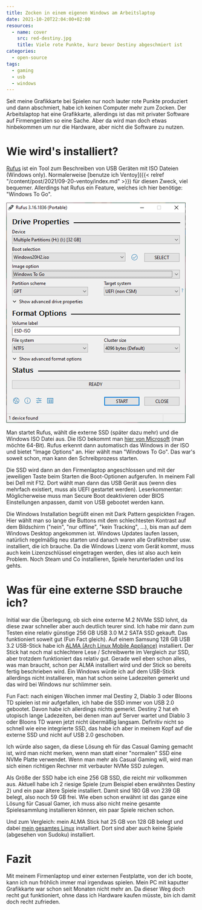 ```yaml
---
title: Zocken in einem eigenen Windows am Arbeitslaptop
date: 2021-10-20T22:04:00+02:00
resources:
  - name: cover
    src: red-destiny.jpg
    title: Viele rote Punkte, kurz bevor Destiny abgeschmiert ist
categories:
  - open-source
tags:
  - gaming
  - usb
  - windows
---
```

Seit meine Grafikkarte bei Spielen nur noch lauter rote Punkte produziert und dann abschmiert, habe ich keinen Computer mehr zum Zocken.
Der Arbeitslaptop hat eine Grafikkarte, allerdings ist das mit privater Software auf Firmengeräten so eine Sache.
Aber da wird man doch etwas hinbekommen um nur die Hardware, aber nicht die Software zu nutzen.

<!--more-->

# Wie wird's installiert?

[Rufus](https://rufus.ie) ist ein Tool zum Beschreiben von USB Geräten mit ISO Dateien (Windows only).
Normalerweise [benutze ich Ventoy]({{< relref "/content/post/2021/09-20-ventoy/index.md" >}}) für diesen Zweck, viel bequemer.
Allerdings hat Rufus ein Feature, welches ich hier benötige: "Windows To Go".

![Ventoy GUI mit ausgewähltem Windows To Go](rufus.png)

Man startet Rufus, wählt die externe SSD (später dazu mehr) und die Windows ISO Datei aus.
Die ISO bekommt man [hier von Microsoft](https://www.microsoft.com/en-us/software-download/windows10ISO) (man möchte 64-Bit).
Rufus erkennt dann automatisch das Windows in der ISO und bietet "Image Options" an.
Hier wählt man "Windows To Go".
Das war's soweit schon, man kann den Schreibprozess starten.

Die SSD wird dann an den Firmenlaptop angeschlossen und mit der jeweiligen Taste beim Starten die Boot-Optionen aufgerufen.
In meinem Fall bei Dell mit F12.
Dort wählt man dann das USB Gerät aus (wenn dies mehrfach existiert, muss als UEFI gestartet werden).
Leserkommentar: Möglicherweise muss man Secure Boot deaktivieren oder BIOS Einstellungen anpassen, damit von USB gebootet werden kann.

Die Windows Installation begrüßt einen mit Dark Pattern gespickten Fragen.
Hier wählt man so lange die Buttons mit dem schlechtesten Kontrast auf dem Bildschirm ("nein", "nur offline", "kein Tracking", …), bis man auf dem Windows Desktop angekommen ist.
Windows Updates laufen lassen, natürlich regelmäßig neu starten und danach waren alle Grafiktreiber usw. installiert, die ich brauche.
Da die Windows Lizenz vom Gerät kommt, muss auch kein Lizenzschlüssel eingetragen werden, dies ist also auch kein Problem.
Noch Steam und Co installieren, Spiele herunterladen und los gehts.

# Was für eine externe SSD brauche ich?

Initial war die Überlegung, ob sich eine externe M.2 NVMe SSD lohnt, da diese zwar schneller aber auch deutlich teurer sind.
Ich habe mir dann zum Testen eine relativ günstige 256 GB USB 3.0 M.2 SATA SSD gekauft.
Das funktioniert soweit gut (Fun Fact gleich).
Auf einem Samsung 128 GB USB 3.2 USB-Stick habe ich [ALMA (Arch Linux Mobile Appliance)](https://github.com/r-darwish/alma) installiert.
Der Stick hat noch mal schlechtere Lese / Schreibwerte im Vergleich zur SSD, aber trotzdem funktioniert das relativ gut.
Gerade weil eben schon alles, was man braucht, schon per ALMA installiert wird und der Stick so bereits fertig beschrieben wird.
Ein Windows würde ich auf dem USB-Stick allerdings nicht installieren, man hat schon seine Ladezeiten gemerkt und das wird bei Windows nur schlimmer sein.

Fun Fact: nach einigen Wochen immer mal Destiny 2, Diablo 3 oder Bloons TD spielen ist mir aufgefallen, ich habe die SSD immer von USB 2.0 gebootet.
Davon habe ich allerdings nichts gemerkt.
Destiny 2 hat eh utopisch lange Ladezeiten, bei denen man auf Server wartet und Diablo 3 oder Bloons TD waren jetzt nicht übermäßig langsam.
Definitiv nicht so schnell wie eine integrierte SSD, das habe ich aber in meinem Kopf auf die externe SSD und nicht auf USB 2.0 geschoben.

Ich würde also sagen, da diese Lösung eh für das Casual Gaming gemacht ist, wird man nicht merken, wenn man statt einer "normalen" SSD eine NVMe Platte verwendet.
Wenn man mehr als Casual Gaming will, wird man sich einen richtigen Rechner mit verbauter NVMe SSD zulegen.

Als Größe der SSD habe ich eine 256 GB SSD, die reicht mir vollkommen aus.
Aktuell habe ich 2 riesige Spiele (zum Beispiel eben erwähntes Destiny 2) und ein paar ältere Spiele installiert.
Damit sind 180 GB von 239 GB belegt, also noch 59 GB frei.
Wie eben schon erwähnt ist das ganze eine Lösung für Casual Gamer, ich muss also nicht meine gesamte Spielesammlung installieren können, ein paar Spiele reichen schon.

Und zum Vergleich: mein ALMA Stick hat 25 GB von 128 GB belegt und dabei [mein gesamtes Linux](https://github.com/EdJoPaTo/LinuxScripts) installiert.
Dort sind aber auch keine Spiele (abgesehen von Sudoku) installiert.

# Fazit

Mit meinem Firmenlaptop und einer externen Festplatte, von der ich boote, kann ich nun fröhlich immer mal irgendwas spielen.
Mein PC mit kaputter Grafikkarte war schon seit Monaten nicht mehr an.
Da dieser Weg doch recht gut funktioniert, ohne dass ich Hardware kaufen müsste, bin ich damit doch recht zufrieden.
